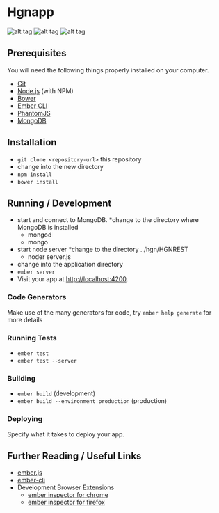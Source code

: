 # Hgnapp



![alt tag](http://s16.postimg.org/rl1gcls6d/Screen_Shot_2016_04_12_at_3_37_18_AM.png)
![alt tag](http://s23.postimg.org/b38xc18sb/Screen_Shot_2016_04_13_at_6_03_32_AM.png)
![alt tag](http://s24.postimg.org/o88ig4th1/Screen_Shot_2016_04_13_at_6_07_34_AM.png)


## Prerequisites

You will need the following things properly installed on your computer.

* [Git](http://git-scm.com/)
* [Node.js](http://nodejs.org/) (with NPM)
* [Bower](http://bower.io/)
* [Ember CLI](http://ember-cli.com/)
* [PhantomJS](http://phantomjs.org/)
* [MongoDB](https://www.mongodb.com/download-center#community)

## Installation

* `git clone <repository-url>` this repository
* change into the new directory
* `npm install`
* `bower install`

## Running / Development
* start and connect to MongoDB.
   *change to the directory where MongoDB is installed
    - mongod 
    - mongo
* start node server
   *change to the directory ../hgn/HGNREST
    - noder server.js
* change into the application directory
* `ember server`
* Visit your app at [http://localhost:4200](http://localhost:4200).

### Code Generators

Make use of the many generators for code, try `ember help generate` for more details

### Running Tests

* `ember test`
* `ember test --server`

### Building

* `ember build` (development)
* `ember build --environment production` (production)

### Deploying

Specify what it takes to deploy your app.

## Further Reading / Useful Links

* [ember.js](http://emberjs.com/)
* [ember-cli](http://ember-cli.com/)
* Development Browser Extensions
  * [ember inspector for chrome](https://chrome.google.com/webstore/detail/ember-inspector/bmdblncegkenkacieihfhpjfppoconhi)
  * [ember inspector for firefox](https://addons.mozilla.org/en-US/firefox/addon/ember-inspector/)

